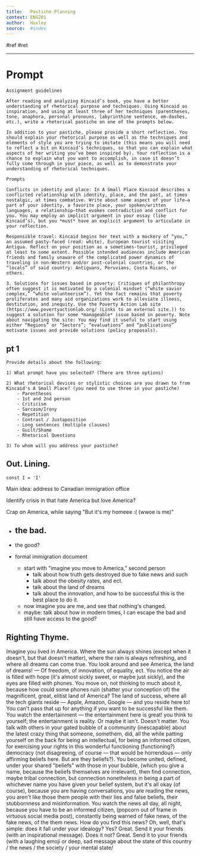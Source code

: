 ```yaml
---
title:   Pastiche Planning 
context: ENG201
author:  Huxley
source:  #index
---
```


#ref #ret 

---



# Prompt 

```
Assignment guidelines

After reading and analyzing Kincaid’s book, you have a better understanding of rhetorical purpose and techniques. Using Kincaid as inspiration, and using at least three of her techniques (parentheses, tone, anaphora, personal pronouns, labyrinthine sentence, em-dashes, etc.), write a rhetorical pastiche on one of the prompts below. 

In addition to your pastiche, please provide a short reflection. You should explain your rhetorical purpose as well as the techniques and elements of style you are trying to imitate (this means you will need to reflect a bit on Kincaid’s techniques, so that you can explain what aspects of her writing you’ve been inspired by). Your reflection is a chance to explain what you want to accomplish, in case it doesn’t fully come through in your piece, as well as to demonstrate your understanding of rhetorical techniques.

Prompts

Conflicts in identity and place: In A Small Place Kincaid describes a conflicted relationship with identity, place, and the past, at times nostalgic, at times combative. Write about some aspect of your life—a part of your identity, a favorite place, your spoken/written languages, a relationship—that evokes contradiction and conflict for you. You may employ an implicit argument in your essay (like Kincaid’s), but you *must* have an explicit argument to articulate in your reflection. 
 
Responsible travel: Kincaid begins her text with a mockery of “you,” an assumed pasty-faced (read: white), European tourist visiting Antigua. Reflect on your position as a sometimes-tourist, privileged at least to some extent. Possible intended audiences include American friends and family unaware of the complicated power dynamics of traveling in non-Western and/or post-colonial countries, or the “locals” of said country: Antiguans, Peruvians, Costa Ricans, or others.
 
3. Solutions for issues based in poverty: Critiques of philanthropy often suggest it is motivated by a colonial mindset (“white savior complex,” “white volunteerism”). Yet the fact remains that poverty proliferates and many aid organizations work to alleviate illness, destitution, and inequity. Use the Poverty Action Lab site (https://www.povertyactionlab.org/ (Links to an external site.)) to suggest a solution for some *manageable* issue based in poverty. Note about navigating the site: You may find it useful to start using either “Regions” or “Sectors”; “evaluations” and “publications” motivate issues and provide solutions (policy proposals).
```


## pt 1
```
Provide details about the following:

1) What prompt have you selected? (There are three options) 

2) What rhetorical devices or stylistic choices are you drawn to from Kincaid's A Small Place? (you need to use three in your pastiche) 
	- Parentheses
	- 1st and 2nd person 
	- Criticism 
	- Sarcasm/Irony 
	- Repetition 
	- Contrast / Juxtaposition 
	- Long sentences (multiple clauses) 
	- Guilt/Shame 
	- Rhetorical Questions

3) To whom will you address your pastiche? 
```


## Out. Lining. 
`const I = 'I' `

Main idea: address to Canadian immigration office 

Identify crisis in that hate America but love America?

Crap on America, while saying "But it's my homeee :( (wwoe is me)" 

- the bad. 
	- 
- the good? 





- formal immigration document 
	- start with "imagine you move to America," second person
		- talk about how truth gets destroyed due to fake news and such
		- talk about the obesity rates, and ect. 
		- talk about the land of dreams
		- talk about the innovation, and how to be successful this is the best place to do it. 
	- now imagine you are me, and see that nothing's changed. 
	- maybe: talk about how in modern times, I can escape the bad and still have access to the good? 





## Righting Thyme. 


Imagine you lived in America. Where the sun always shines (except when it doesn't, but that doesn't matter), where the rain is always refreshing, and where all dreams can come true. You look around and see America, the land of dreams! — Of freedom, of innovation, of equality, ect. You notice the air is filled with hope (it's almost sickly sweet, or maybe just sickly), and the eyes are filled with phones. You move on, not thinking to much about it, because how could some phones ruin (shatter your conception of) the magnificent, great, elitist land of America? The land of success, where all the tech giants reside — Apple, Amazon, Google — and you reside here to! You can't pass that up for anything if you want to be successful like them. You watch the entertainment — the entertainment here is great! you think to yourself; the entertainment is reality. Or maybe it isn't. Doesn't matter. You talk with others in your gated bubble of a community (inescapable) about the latest crazy thing that someone, somethem, did, all the while patting yourself on the back for being an intellectual, for being an informed citizen, for exercising your rights in this wonderful functioning (functioning?) democracy (not disagreeing, of course — that would be horrendous — only affirming beliefs here. But are they beliefs?). You become united, defined, under your shared "beliefs" with those in your bubble, (which you give a name, because the beliefs themselves are irrelevant), then find connection, maybe tribal connection, but connection nonetheless in being a part of whichever name you have given your belief system, but it's all okay (of course), because you are having conversations, you are reading the news, you aren't like those them people with their lies and false beliefs, their stubbornness and misinformation. You watch the news all day, all night, because you have to be an informed citizen, (popcorn out of frame in virtuous social media post), constantly being warned of fake news, of the fake news, of the them news. How do you find this news? Oh, well, that's simple: does it fall under your idealogy? Yes? Great. Send it your friends (with an inspirational message). Does it not? Great. Send it to your friends (with a laughing emoji or deep, sad message about the state of this country / the news / the society / your mental state/ 





































